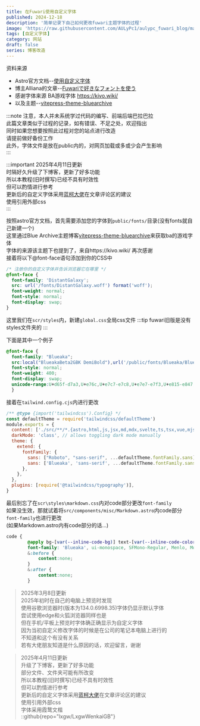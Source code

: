 ```yaml
---
title: 在Fuwari使用自定义字体
published: 2024-12-18
description: '简单记录下自己如何更改fuwari主题字体的过程'
image: 'https://raw.githubusercontent.com/AULyPc1/aulypc_fuwari_blog/main/picture/mypic/data/use_custom_fonts_in_fuwari/cover.png'
tags: [自定义字体]
category: 网站
draft: false
series: 博客改造
---
```


资料来源  
- Astro官方文档--[使用自定义字体](https://docs.astro.build/zh-cn/guides/fonts/)  
- 博主Alliana的文章--[Fuwariで好きなフォントを使う](https://ab2m.link/posts/fuwari-customfont/)  
- 感谢字体来源 BA游戏字体 https://kivo.wiki/  
- 以及主题--[vitepress-theme-bluearchive](https://github.com/Alittfre/vitepress-theme-bluearchive)  

:::note
注意，本人并未系统学过代码的编写、前端后端巴拉巴拉  
此篇文章类似于过程的记录，如有错误、不足之处，欢迎指出  
同时如果您想要按照此过程对您的站点进行改造  
请提前做好备份工作  
此外，字体文件是放在public内的，对网页加载或多或少会产生影响  
:::

:::important
2025年4月11日更新  
时隔好久升级了下博客，更新了好多功能  
所以本教程(旧时撰写)已经不具有时效性  
但可以酌情进行参考  
更新后的自定义字体采用[蓝柯大佬](https://www.blueke.top/)在文章评论区的建议  
使用引用外部css  
:::

按照astro官方文档，首先需要添加您的字体到```public/fonts/```目录(没有fonts就自己新建一个)  
这里通过Blue Archive主题博客[vitepress-theme-bluearchive](https://github.com/Alittfre/vitepress-theme-bluearchive)来获取ba的游戏字体  
字体的来源该主题下也提到了，来自https://kivo.wiki/  再次感谢  
接着将以下@font-face语句添加到你的CSS中  

```css
/* 注册你的自定义字体并告诉浏览器它在哪里 */
@font-face {
  font-family: 'DistantGalaxy';
  src: url('/fonts/DistantGalaxy.woff') format('woff');
  font-weight: normal;
  font-style: normal;
  font-display: swap;
}
```
这里我们在```scr/styles```内，新建```global.css```全局css文件
:::tip
fuwari旧版是没有styles文件夹的
:::

下面是其中一个例子  
```css title="scr\styles\global.css"
@font-face {
  font-family: "Blueaka";
  src:local("BlueakaBeta2GBK DemiBold"),url('/public/fonts/Blueaka/Blueaka-a5f72e5b0a3c1e84.woff2') format('woff2');
  font-style: normal;
  font-weight: 400;
  font-display: swap;
  unicode-range:U+d65f-d7a3,U+e76c,U+e7c7-e7c8,U+e7e7-e7f3,U+e815-e847;
  }
```

接着在```tailwind.config.cjs```内进行更改  

```js title="tailwind.config.cjs" /Blueaka/ del={9} ins={10}
/** @type {import('tailwindcss').Config} */
const defaultTheme = require('tailwindcss/defaultTheme')
module.exports = {
  content: ['./src/**/*.{astro,html,js,jsx,md,mdx,svelte,ts,tsx,vue,mjs}'],
  darkMode: 'class', // allows toggling dark mode manually
  theme: {
    extend: {
      fontFamily: {
        sans: ["Roboto", "sans-serif", ...defaultTheme.fontFamily.sans],
        sans: ['Blueaka', 'sans-serif', ...defaultTheme.fontFamily.sans],
      },
    },
  },
  plugins: [require('@tailwindcss/typography')],
}
```

最后别忘了在```scr\styles\markdown.css```内对code部分更改```font-family```  
如果没生效，那就试着将```src/components/misc/Markdown.astro```内code部分```font-family```也进行更改  
(如果Markdown.astro内有code部分的话...)

```css title="scr\styles\markdown.css" /Blueaka/
code {
        @apply bg-[var(--inline-code-bg)] text-[var(--inline-code-color)] px-1 py-0.5 rounded-md overflow-hidden;
        font-family: 'Blueaka', ui-monospace, SFMono-Regular, Menlo, Monaco, Consolas, Liberation Mono, Courier New, monospace;
        &:before {
            content:none;
        }
        &:after {
            content:none;
        }
```

> 2025年3月8日更新  
> 2025年初时在自己的电脑上预览时发现  
> 使用谷歌浏览器时(版本为134.0.6998.35)字体仍显示默认字体  
> 尝试使用edge和火狐浏览器同样也是  
> 但在手机/平板上预览时字体确正确显示为自定义字体  
> 因为当初自定义修改字体的时候是在公司的笔记本电脑上进行的  
> 不知道和这个有没有关系  
> 若有大佬朋友知道是什么原因的话，欢迎留言，谢谢  

> 2025年4月11日更新  
> 升级了下博客，更新了好多功能  
> 部分文件、文件夹可能有所改变  
> 所以本教程(旧时撰写)已经不具有时效性  
> 但可以酌情进行参考  
> 更新后的自定义字体采用[蓝柯大佬](https://www.blueke.top/)在文章评论区的建议  
> 使用引用外部css  
> 字体采用霞鹜文楷  
::github{repo="lxgw/LxgwWenkaiGB"}  